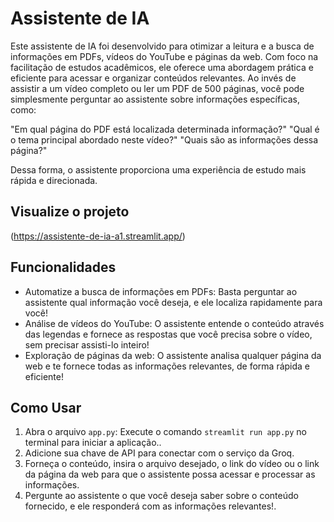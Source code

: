 # Assistente de IA

Este assistente de IA foi desenvolvido para otimizar a leitura e a busca de informações em PDFs, vídeos do YouTube e páginas da web. Com foco na facilitação de estudos acadêmicos, ele oferece uma abordagem prática e eficiente para acessar e organizar conteúdos relevantes. Ao invés de assistir a um vídeo completo ou ler um PDF de 500 páginas, você pode simplesmente perguntar ao assistente sobre informações específicas, como:

"Em qual página do PDF está localizada determinada informação?"
"Qual é o tema principal abordado neste vídeo?"
"Quais são as informações dessa página?"

Dessa forma, o assistente proporciona uma experiência de estudo mais rápida e direcionada.

## Visualize o projeto
(https://assistente-de-ia-a1.streamlit.app/)

## Funcionalidades

- Automatize a busca de informações em PDFs: Basta perguntar ao assistente qual informação você deseja, e ele localiza rapidamente para você!
- Análise de vídeos do YouTube: O assistente entende o conteúdo através das legendas e fornece as respostas que você precisa sobre o vídeo, sem precisar assisti-lo inteiro!
- Exploração de páginas da web: O assistente analisa qualquer página da web e te fornece todas as informações relevantes, de forma rápida e eficiente!

## Como Usar

1. Abra o arquivo `app.py`: Execute o comando `streamlit run app.py` no terminal para iniciar a aplicação..
2. Adicione sua chave de API para conectar com o serviço da Groq.
3. Forneça o conteúdo, insira o arquivo desejado, o link do vídeo ou o link da página da web para que o assistente possa acessar e processar as informações.
4. Pergunte ao assistente o que você deseja saber sobre o conteúdo fornecido, e ele responderá com as informações relevantes!.
